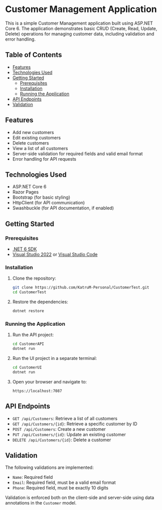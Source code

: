 # Customer Management Application

This is a simple Customer Management application built using ASP.NET Core 6. The application demonstrates basic CRUD (Create, Read, Update, Delete) operations for managing customer data, including validation and error handling.

## Table of Contents

- [Features](#features)
- [Technologies Used](#technologies-used)
- [Getting Started](#getting-started)
  - [Prerequisites](#prerequisites)
  - [Installation](#installation)
  - [Running the Application](#running-the-application)
- [API Endpoints](#api-endpoints)
- [Validation](#validation)

## Features

- Add new customers
- Edit existing customers
- Delete customers
- View a list of all customers
- Server-side validation for required fields and valid email format
- Error handling for API requests

## Technologies Used

- ASP.NET Core 6
- Razor Pages
- Bootstrap (for basic styling)
- HttpClient (for API communication)
- Swashbuckle (for API documentation, if enabled)

## Getting Started

### Prerequisites

- [.NET 6 SDK](https://dotnet.microsoft.com/download/dotnet/6.0)
- [Visual Studio 2022](https://visualstudio.microsoft.com/vs/) or [Visual Studio Code](https://code.visualstudio.com/)

### Installation

1. Clone the repository:

    ```sh
    git clone https://github.com/KatruM-Personal/CustomerTest.git
    cd CustomerTest
    ```

2. Restore the dependencies:

    ```sh
    dotnet restore
    ```

### Running the Application

1. Run the API project:

    ```sh
    cd CustomerAPI
    dotnet run
    ```

2. Run the UI project in a separate terminal:

    ```sh
    cd CustomerUI
    dotnet run
    ```

3. Open your browser and navigate to:

    ```
    https://localhost:7087
    ```

## API Endpoints

- `GET /api/Customers`: Retrieve a list of all customers
- `GET /api/Customers/{id}`: Retrieve a specific customer by ID
- `POST /api/Customers`: Create a new customer
- `PUT /api/Customers/{id}`: Update an existing customer
- `DELETE /api/Customers/{id}`: Delete a customer

## Validation

The following validations are implemented:

- `Name`: Required field
- `Email`: Required field, must be a valid email format
- `Phone`: Required field, must be exactly 10 digits

Validation is enforced both on the client-side and server-side using data annotations in the `Customer` model.
